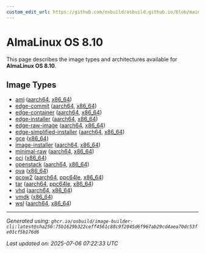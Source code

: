 ```yaml
---
custom_edit_url: https://github.com/osbuild/osbuild.github.io/blob/main/scripts/pull_image_descriptions.py
---
```


# AlmaLinux OS 8.10

<!--
[//]: # ( DO NOT MODIFY THIS FILE! )
[//]: # ( This content is generated by `scripts/pull_image_descriptions.py` )
[//]: # ( Generated on: 2025-07-06 07:22:33 UTC )
-->

This page describes the image types and architectures available for **AlmaLinux OS 8.10**.

## Image Types

- [ami](./ami.md) ([aarch64](./ami.md#aarch64), [x86_64](./ami.md#x86-64))
- [edge-commit](./edge-commit.md) ([aarch64](./edge-commit.md#aarch64), [x86_64](./edge-commit.md#x86-64))
- [edge-container](./edge-container.md) ([aarch64](./edge-container.md#aarch64), [x86_64](./edge-container.md#x86-64))
- [edge-installer](./edge-installer.md) ([aarch64](./edge-installer.md#aarch64), [x86_64](./edge-installer.md#x86-64))
- [edge-raw-image](./edge-raw-image.md) ([aarch64](./edge-raw-image.md#aarch64), [x86_64](./edge-raw-image.md#x86-64))
- [edge-simplified-installer](./edge-simplified-installer.md) ([aarch64](./edge-simplified-installer.md#aarch64), [x86_64](./edge-simplified-installer.md#x86-64))
- [gce](./gce.md) ([x86_64](./gce.md#x86-64))
- [image-installer](./image-installer.md) ([aarch64](./image-installer.md#aarch64), [x86_64](./image-installer.md#x86-64))
- [minimal-raw](./minimal-raw.md) ([aarch64](./minimal-raw.md#aarch64), [x86_64](./minimal-raw.md#x86-64))
- [oci](./oci.md) ([x86_64](./oci.md#x86-64))
- [openstack](./openstack.md) ([aarch64](./openstack.md#aarch64), [x86_64](./openstack.md#x86-64))
- [ova](./ova.md) ([x86_64](./ova.md#x86-64))
- [qcow2](./qcow2.md) ([aarch64](./qcow2.md#aarch64), [ppc64le](./qcow2.md#ppc64le), [x86_64](./qcow2.md#x86-64))
- [tar](./tar.md) ([aarch64](./tar.md#aarch64), [ppc64le](./tar.md#ppc64le), [x86_64](./tar.md#x86-64))
- [vhd](./vhd.md) ([aarch64](./vhd.md#aarch64), [x86_64](./vhd.md#x86-64))
- [vmdk](./vmdk.md) ([x86_64](./vmdk.md#x86-64))
- [wsl](./wsl.md) ([aarch64](./wsl.md#aarch64), [x86_64](./wsl.md#x86-64))


---
*Generated using: `ghcr.io/osbuild/image-builder-cli:latest@sha256:75b1629b322ceff4561c88c9f2045d6f967ab29cd4aea70dc53fe01cf5b176d6`*

*Last updated on: 2025-07-06 07:22:33 UTC*
